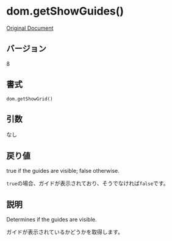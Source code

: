 # dom.getShowGuides()

[Original Document](http://help.adobe.com/en_US/fireworks/cs/extend/WS5b3ccc516d4fbf351e63e3d1183c94856c-7d5e.html)

## バージョン

8

## 書式

```
dom.getShowGrid()
```

## 引数

なし

## 戻り値

true if the guides are visible; false otherwise.

```true```の場合、ガイドが表示されており、そうでなければ```false```です。

## 説明

Determines if the guides are visible.

ガイドが表示されているかどうかを取得します。